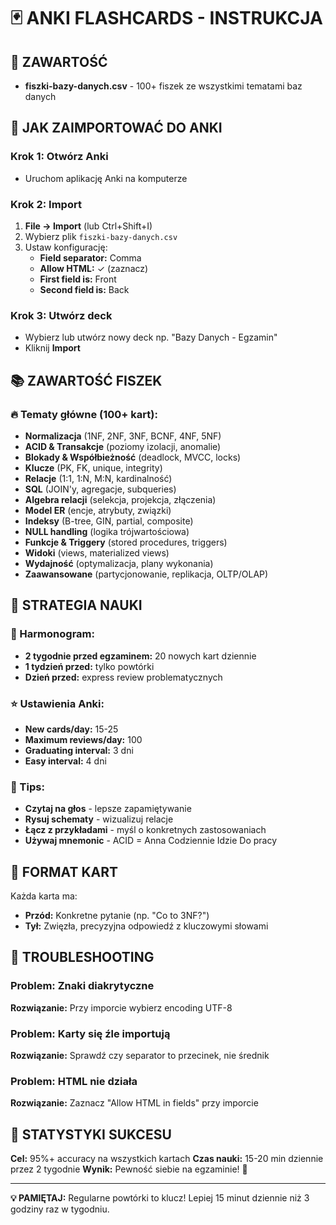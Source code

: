 # 🃏 ANKI FLASHCARDS - INSTRUKCJA

## 📁 ZAWARTOŚĆ
- **fiszki-bazy-danych.csv** - 100+ fiszek ze wszystkimi tematami baz danych

## 🔄 JAK ZAIMPORTOWAĆ DO ANKI

### Krok 1: Otwórz Anki
- Uruchom aplikację Anki na komputerze

### Krok 2: Import
1. **File → Import** (lub Ctrl+Shift+I)
2. Wybierz plik `fiszki-bazy-danych.csv`
3. Ustaw konfigurację:
   - **Field separator:** Comma
   - **Allow HTML:** ✓ (zaznacz)
   - **First field is:** Front
   - **Second field is:** Back

### Krok 3: Utwórz deck
- Wybierz lub utwórz nowy deck np. "Bazy Danych - Egzamin"
- Kliknij **Import**

## 📚 ZAWARTOŚĆ FISZEK

### 🔥 Tematy główne (100+ kart):
- **Normalizacja** (1NF, 2NF, 3NF, BCNF, 4NF, 5NF)
- **ACID & Transakcje** (poziomy izolacji, anomalie)
- **Blokady & Współbieżność** (deadlock, MVCC, locks)
- **Klucze** (PK, FK, unique, integrity)
- **Relacje** (1:1, 1:N, M:N, kardinalność)
- **SQL** (JOIN'y, agregacje, subqueries)
- **Algebra relacji** (selekcja, projekcja, złączenia)
- **Model ER** (encje, atrybuty, związki)
- **Indeksy** (B-tree, GIN, partial, composite)
- **NULL handling** (logika trójwartościowa)
- **Funkcje & Triggery** (stored procedures, triggers)
- **Widoki** (views, materialized views)
- **Wydajność** (optymalizacja, plany wykonania)
- **Zaawansowane** (partycjonowanie, replikacja, OLTP/OLAP)

## 🎯 STRATEGIA NAUKI

### 📅 Harmonogram:
- **2 tygodnie przed egzaminem:** 20 nowych kart dziennie
- **1 tydzień przed:** tylko powtórki
- **Dzień przed:** express review problematycznych

### ⭐ Ustawienia Anki:
- **New cards/day:** 15-25
- **Maximum reviews/day:** 100
- **Graduating interval:** 3 dni
- **Easy interval:** 4 dni

### 🎨 Tips:
- **Czytaj na głos** - lepsze zapamiętywanie
- **Rysuj schematy** - wizualizuj relacje
- **Łącz z przykładami** - myśl o konkretnych zastosowaniach
- **Używaj mnemonic** - ACID = Anna Codziennie Idzie Do pracy

## 📖 FORMAT KART

Każda karta ma:
- **Przód:** Konkretne pytanie (np. "Co to 3NF?")
- **Tył:** Zwięzła, precyzyjna odpowiedź z kluczowymi słowami

## 🔧 TROUBLESHOOTING

### Problem: Znaki diakrytyczne
**Rozwiązanie:** Przy imporcie wybierz encoding UTF-8

### Problem: Karty się źle importują
**Rozwiązanie:** Sprawdź czy separator to przecinek, nie średnik

### Problem: HTML nie działa
**Rozwiązanie:** Zaznacz "Allow HTML in fields" przy imporcie

## 🎯 STATYSTYKI SUKCESU

**Cel:** 95%+ accuracy na wszystkich kartach
**Czas nauki:** 15-20 min dziennie przez 2 tygodnie
**Wynik:** Pewność siebie na egzaminie! 💪

---

**💡 PAMIĘTAJ:** Regularne powtórki to klucz! Lepiej 15 minut dziennie niż 3 godziny raz w tygodniu.